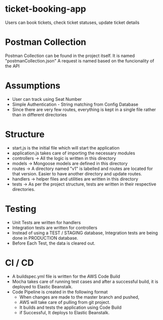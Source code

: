 # ticket-booking-app
Users can book tickets, check ticket statuses, update ticket details


# Postman Collection
Postman Collection can be found in the project itself. It is named "postmanCollection.json"
A request is named based on the funcionality of the API

# Assumptions
- User can track using Seat Number
- Simple Authentication - String matching from Config Database
- Since there are very few routes, everything is kept in a single file rather than in different directories

# Structure
- start.js is the initial file which will start the application
- application.js takes care of importing the necessary modules
- controllers -> All the logic is written in this directory
- models -> Mongoose models are defined in this directory
- routes -> A directory named "v1" is labelled and routes are located for that version. Easier to have another directory and update routes.
- handlers -> helper files and utilities are written in this directory
- tests -> As per the project structure, tests are written in their respective directories.

# Testing
- Unit Tests are written for handlers
- Integration tests are written for controllers
- Instead of using a TEST / STAGING database, Integration tests are being done in PRODUCTION database. 
- Before Each Test, the data is cleared out.

# CI / CD
- A buildspec.yml file is written for the AWS Code Build
- Mocha takes care of running test cases and after a successful build, it is deployed to Elastic Beanstalk.
- Code Pipeline is created in the following format
    -   When changes are made to the master branch and pushed,
    -   AWS will take care of pulling from git project.
    -   It builds and tests the application using Code Build
    -   if Successful, It deploys to Elastic Beanstalk.